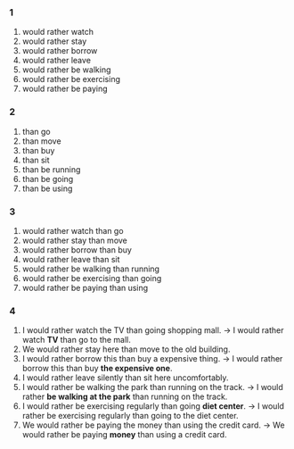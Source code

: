 ### 1
1. would rather watch
2. would rather stay
3. would rather borrow
4. would rather leave
5. would rather be walking
6. would rather be exercising
7. would rather be paying
  
### 2
1. than go
2. than move
3. than buy
4. than sit
5. than be running
6. than be going
7. than be using
  
### 3
1. would rather watch than go
2. would rather stay than move
3. would rather borrow than buy
4. would rather leave than sit
5. would rather be walking than running
6. would rather be exercising than going
7. would rather be paying than using

### 4
1. I would rather watch the TV than going shopping mall.
-> I would rather watch **TV** than go to the mall.  
2. We would rather stay here than move to the old building.
3. I would rather borrow this than buy a expensive thing.
-> I would rather borrow this than buy **the expensive one**.  
4. I would rather leave silently than sit here uncomfortably.
5. I would rather be walking the park than running on the track.
-> I would rather **be walking at the park** than running on the track.  
6. I would rather be exercising regularly than going **diet center**.
-> I would rather be exercising regularly than going to the diet center.  
7. We would rather be paying the money than using the credit card.
-> We would rather be paying **money** than using a credit card.  
